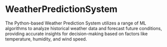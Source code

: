 # WeatherPredictionSystem
The Python-based Weather Prediction System utilizes a range of ML algorithms to analyze historical weather data and forecast future conditions, providing accurate insights for decision-making based on factors like temperature, humidity, and wind speed.
